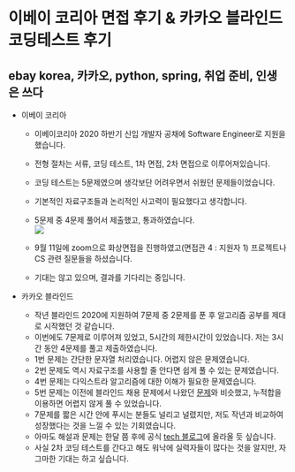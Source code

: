 이베이 코리아 면접 후기 & 카카오 블라인드 코딩테스트 후기
===

ebay korea, 카카오, python, spring, 취업 준비, 인생은 쓰다
---

* 이베이 코리아
  - 이베이코리아 2020 하반기 신입 개발자 공채에 Software Engineer로 지원을 했습니다.  
  - 전형 절차는 서류, 코딩 테스트, 1차 면접, 2차 면접으로 이루어져있습니다.
  - 코딩 테스트는 5문제였으며 생각보단 어려우면서 쉬웠던 문제들이었습니다.
  - 기본적인 자료구조들과 논리적인 사고력이 필요했다고 생각합니다.
  - 5문제 중 4문제 풀어서 제출했고, 통과하였습니다.  
  ![](https://user-images.githubusercontent.com/34259849/92994091-2a981000-f532-11ea-9b36-8c50c4152e0e.PNG)  
    
  - 9월 11일에 zoom으로 화상면접을 진행하였고(면접관 4 : 지원자 1) 프로젝트나 CS 관련 질문들을 하셨습니다.  
  - 기대는 않고 있으며, 결과를 기다리는 중입니다.

 

* 카카오 블라인드
  - 작년 블라인드 2020에 지원하여 7문제 중 2문제를 푼 후 알고리즘 공부를 제대로 시작했던 것 같습니다.  
  - 이번에도 7문제로 이루어져 있었고, 5시간의 제한시간이 있었습니다. 저는 3시간 동안 4문제를 풀고 제출하였습니다.    
  - 1번 문제는 간단한 문자열 처리였습니다. 어렵지 않은 문제였습니다.  
  - 2번 문제도 역시 자료구조를 사용할 줄 안다면 쉽게 풀 수 있는 문제였습니다.  
  - 4번 문제는 다익스트라 알고리즘에 대한 이해가 필요한 문제였습니다.  
  - 5번 문제는 이전에 블라인드 채용 문제에서 나왔던 [문제](https://programmers.co.kr/learn/courses/30/lessons/17676)와 비슷했고, 누적합을 이용하면 어렵지 않게 풀 수 있었습니다.  
  - 7문제를 짧은 시간 안에 푸시는 분들도 널리고 널렸지만, 저도 작년과 비교하여 성장했다는 것을 느낄 수 있는 기회였습니다.  
  - 아마도 해설과 문제는 한달 쯤 후에 공식 [tech 블로그](https://tech.kakao.com/)에 올라올 듯 싶습니다.  
  - 사실 2차 코딩 테스트를 간다고 해도 워낙에 실력자들이 많다는 것을 알지만, 자그마한 기대는 하고 싶습니다.
  
  
